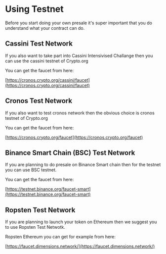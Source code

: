 # Using Testnet

Before you start doing your own presale it's super important that you do understand what your contract can do.

## Cassini Test Network

If you also want to take part into Cassini Intensivised Challange then you can use the cassini testnet of Crypto.org

You can get the faucet from here:

[https://cronos.crypto.org/cassini/faucet](https://cronos.crypto.org/cassini/faucet)

## Cronos Test Network

If you also want to test cronos network then the obvious choice is cronos testnet of Crypto.org

You can get the faucet from here:

[https://cronos.crypto.org/faucet](https://cronos.crypto.org/faucet)

## Binance Smart Chain \(BSC\) Test Network

If you are planning to do presale on Binance Smart chain then for the testnet you can use BSC testnet.

You can get the faucet from here:

[https://testnet.binance.org/faucet-smart](https://testnet.binance.org/faucet-smart)

## Ropsten Test Network

If you are planning to launch your token on Ethereum then we suggest you to use Ropsten Test Netwotk.

Ropsten Ethereum you can get for example from here:

[https://faucet.dimensions.network/](https://faucet.dimensions.network/)

